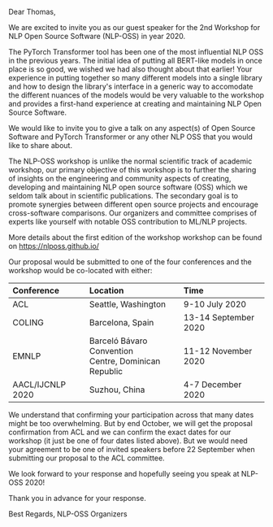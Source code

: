 Dear Thomas,

We are excited to invite you as our guest speaker for the 2nd Workshop for NLP Open Source Software (NLP-OSS) in year 2020.

The PyTorch Transformer tool has been one of the most influential NLP OSS in the previous years. The initial idea of putting all BERT-like models in once place is so good, we wished we had also thought about that earlier! Your experience in putting together so many different models into a single library and how to design the library's interface in a generic way to accomodate the different nuances of the models would be very valuable to the workshop and provides a first-hand experience at creating and maintaining NLP Open Source Software.

We would like to invite you to give a talk on any aspect(s) of Open Source Software and PyTorch Transformer or any other NLP OSS that you would like to share about.

The NLP-OSS workshop is unlike the normal scientific track of academic workshop, our primary objective of this workshop is to further the sharing of insights on the engineering and community aspects of creating, developing and maintaining NLP open source software (OSS) which we seldom talk about in scientific publications. The secondary goal is to promote synergies between different open source projects and encourage cross-software comparisons. Our organizers and committee comprises of experts like yourself with notable OSS contribution to ML/NLP projects.

More details about the first edition of the workshop workshop can be found on https://nlposs.github.io/

Our proposal would be submitted to one of the four conferences and the workshop would be co-located with either:

| Conference	| Location | 	Time |
|:-|:-|:-|
| ACL	| Seattle, Washington | 9-10 July 2020|
| COLING	| Barcelona, Spain | 13-14 September 2020 |
| EMNLP	| Barceló Bávaro Convention <br> Centre, Dominican Republic  | 11-12 November 2020 |
| AACL/IJCNLP 2020 | Suzhou, China | 4-7 December 2020 |

We understand that confirming your participation across that many dates might be too overwhelming. But by end October, we will get the proposal confirmation from ACL and we can confirm the exact dates for our workshop (it just be one of four dates listed above). But we would need your agreement to be one of invited speakers before 22 September when submitting our proposal to the ACL committee.

We look forward to your response and hopefully seeing you speak at NLP-OSS 2020!

Thank you in advance for your response.

Best Regards,
NLP-OSS Organizers
